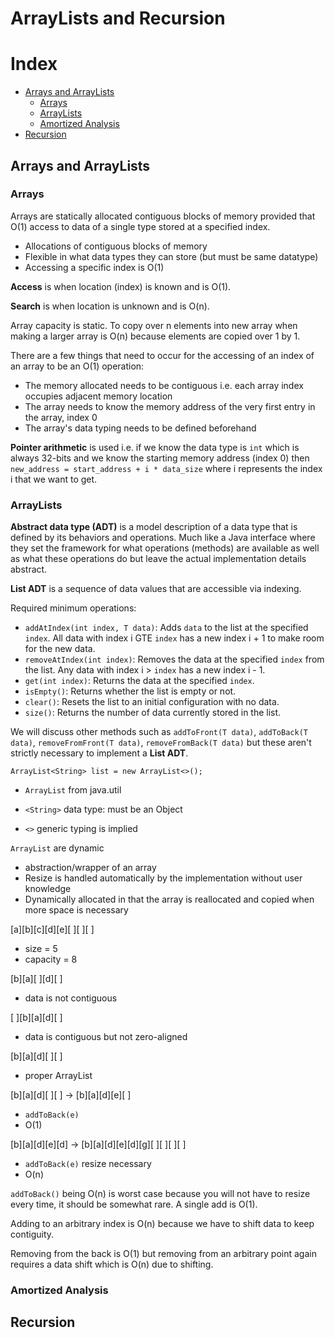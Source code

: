 # ArrayLists and Recursion

# Index

- [Arrays and ArrayLists](#arrays-and-arraylists)
    - [Arrays](#arrays)
    - [ArrayLists](#arraylists)
    - [Amortized Analysis](#amortized-analysis)
- [Recursion](#recursion)

## Arrays and ArrayLists

### Arrays

Arrays are statically allocated contiguous blocks of memory provided that O(1) access to data of a single type stored at a specified index.

- Allocations of contiguous blocks of memory
- Flexible in what data types they can store (but must be same datatype)
- Accessing a specific index is O(1)

**Access** is when location (index) is known and is O(1).

**Search** is when location is unknown and is O(n).

Array capacity is static. To copy over n elements into new array when making a larger array is O(n) because elements are copied over 1 by 1.

There are a few things that need to occur for the accessing of an index of an array to be an O(1) operation:
- The memory allocated needs to be contiguous i.e. each array index occupies adjacent memory location
- The array needs to know the memory address of the very first entry in the array, index 0
- The array's data typing needs to be defined beforehand

**Pointer arithmetic** is used i.e. if we know the data type is `int` which is always 32-bits and we know the starting memory address (index 0) then `new_address = start_address + i * data_size` where i represents the index i that we want to get.

### ArrayLists

**Abstract data type (ADT)** is a model description of a data type that is defined by its behaviors and operations. Much like a Java interface where they set the framework for what operations (methods) are available as well as what these operations do but leave the actual implementation details abstract.

**List ADT** is a sequence of data values that are accessible via indexing.

Required minimum operations:

- `addAtIndex(int index, T data)`: Adds `data` to the list at the specified `index`. All data with index i GTE `index` has a new index i + 1 to make room for the new data.
- `removeAtIndex(int index)`: Removes the data at the specified `index` from the list. Any data with index i > `index` has a new index i - 1.
- `get(int index)`: Returns the data at the specified `index`.
- `isEmpty()`: Returns whether the list is empty or not.
- `clear()`: Resets the list to an initial configuration with no data.
- `size()`: Returns the number of data currently stored in the list.

We will discuss other methods such as `addToFront(T data)`, `addToBack(T data)`, `removeFromFront(T data)`, `removeFromBack(T data)` but these aren't strictly necessary to implement a **List ADT**.

`ArrayList<String> list = new ArrayList<>();`

- `ArrayList` from java.util

- `<String>` data type: must be an Object

- `<>` generic typing is implied

`ArrayList` are dynamic

- abstraction/wrapper of an array
- Resize is handled automatically by the implementation without user knowledge
- Dynamically allocated in that the array is reallocated and copied when more space is necessary

[a][b][c][d][e][ ][ ][ ]
- size = 5
- capacity = 8

[b][a][ ][d][ ]
- data is not contiguous

[ ][b][a][d][ ]
- data is contiguous but not zero-aligned

[b][a][d][ ][ ]
- proper ArrayList

[b][a][d][ ][ ] -> [b][a][d][e][ ]
- `addToBack(e)`
- O(1)

[b][a][d][e][d] -> [b][a][d][e][d][g][ ][ ][ ][ ]
- `addToBack(e)` resize necessary
- O(n)

`addToBack()` being O(n) is worst case because you will not have to resize every time, it should be somewhat rare. A single add is O(1).

Adding to an arbitrary index is O(n) because we have to shift data to keep contiguity.

Removing from the back is O(1) but removing from an arbitrary point again requires a data shift which is O(n) due to shifting.


### Amortized Analysis

## Recursion

